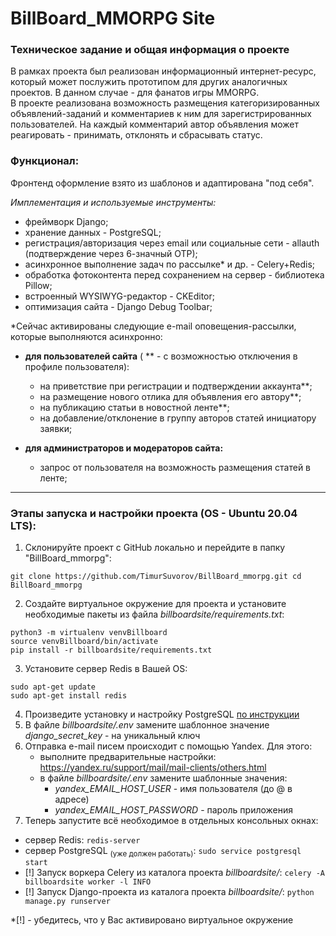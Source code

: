 
# BillBoard_MMORPG Site  
### Техническое задание и общая информация о проекте  
В рамках проекта был реализован информационный интернет-ресурс, который может послужить прототипом для других аналогичных проектов. В данном случае  - для фанатов игры MMORPG.    
В проекте реализована возможность размещения категоризированных объявлений-заданий и комментариев к ним для зарегистрированных пользователей. На каждый комментарий автор объявления может реагировать - принимать, отклонять и сбрасывать статус.  

### Функционал: 
Фронтенд оформление взято из шаблонов и адаптирована "под себя".

*Имплементация и используемые инструменты:*
- фреймворк Django;  
- хранение данных - PostgreSQL;  
- регистрация/авторизация через email или социальные сети - allauth (подтверждение через 6-значный OTP);  
- асинхронное выполнение задач по рассылке* и др. - Celery+Redis; 
- обработка фотоконтента перед сохранением на сервер - библиотека Pillow;
- встроенный WYSIWYG-редактор - CKEditor;
- оптимизация сайта - Django Debug Toolbar;

*Сейчас активированы следующие e-mail оповещения-рассылки, которые выполняются асинхронно:  
  
 - **для пользователей сайта** ( ** - с возможностью отключения в профиле пользователя):  
   - на приветствие при регистрации и подтверждении аккаунта**;  
   - на размещение нового отлика для объявления его автору**;  
   - на публикацию статьи в новостной ленте**;  
   - на добавление/отклонение в группу авторов статей инициатору заявки;  
    
 - **для администраторов и модераторов сайта:**  
    - запрос от пользователя на возможность размещения статей в ленте;  

***  
### Этапы запуска и настройки проекта (OS -  Ubuntu 20.04 LTS):  
  
 1. Склонируйте проект с GitHub локально и перейдите в папку "BillBoard_mmorpg":  
```  
git clone https://github.com/TimurSuvorov/BillBoard_mmorpg.git cd BillBoard_mmorpg  
```  
 2. Создайте виртуальное окружение для проекта и установите необходимые пакеты из файла *billboardsite/requirements.txt*:  
```  
python3 -m virtualenv venvBillboard  
source venvBillboard/bin/activate  
pip install -r billboardsite/requirements.txt  
```  
 3. Установите сервер Redis в Вашей OS:  
```  
sudo apt-get update  
sudo apt-get install redis  
```  
 4. Произведите установку и настройку PostgreSQL [по инструкции](https://github.com/TimurSuvorov/BillBoard_mmorpg/blob/master/README_PostgreSQL.md)  
 5. В файле *billboardsite/.env* замените шаблонное значение *django_secret_key* - на уникальный ключ  
 6. Отправка e-mail писем происходит с помощью Yandex. Для этого:  
    - выполните предварительные настройки: https://yandex.ru/support/mail/mail-clients/others.html  
    - в файле *billboardsite/.env* замените шаблонные значения:  
       - *yandex_EMAIL_HOST_USER* - имя пользователя (до @ в адресе)  
       - *yandex_EMAIL_HOST_PASSWORD* - пароль приложения  
 7. Теперь запустите всё необходимое в отдельных консольных окнах:  
   - сервер Redis: ```redis-server```  
 - сервер PostgreSQL <sub>(уже должен работать)</sub>: ```sudo service postgresql start```  
 - [!] Запуск воркера Celery из каталога проекта *billboardsite/*: ```celery -A billboardsite worker -l INFO```  
 - [!] Запуск Django-проекта из каталога проекта *billboardsite/*: ```python manage.py runserver```  

*[!] - убедитесь, что у Вас активировано виртуальное окружение

